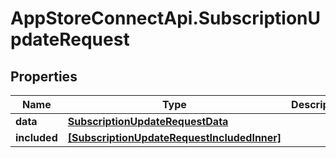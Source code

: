 # AppStoreConnectApi.SubscriptionUpdateRequest

## Properties

Name | Type | Description | Notes
------------ | ------------- | ------------- | -------------
**data** | [**SubscriptionUpdateRequestData**](SubscriptionUpdateRequestData.md) |  | 
**included** | [**[SubscriptionUpdateRequestIncludedInner]**](SubscriptionUpdateRequestIncludedInner.md) |  | [optional] 


